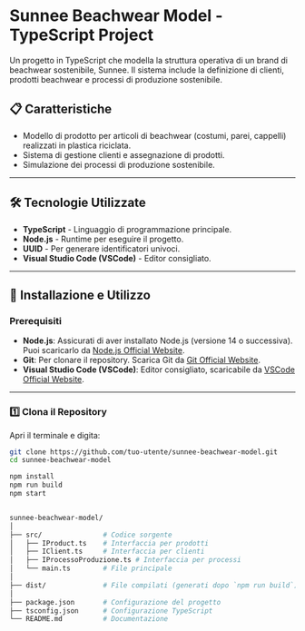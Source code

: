 # Sunnee Beachwear Model - TypeScript Project


Un progetto in TypeScript che modella la struttura operativa di un brand di beachwear sostenibile, Sunnee. Il sistema include la definizione di clienti, prodotti beachwear e processi di produzione sostenibile.

## 📋 Caratteristiche
- Modello di prodotto per articoli di beachwear (costumi, parei, cappelli) realizzati in plastica riciclata.
- Sistema di gestione clienti e assegnazione di prodotti.
- Simulazione dei processi di produzione sostenibile.

---

## 🛠️ Tecnologie Utilizzate
- **TypeScript** - Linguaggio di programmazione principale.
- **Node.js** - Runtime per eseguire il progetto.
- **UUID** - Per generare identificatori univoci.
- **Visual Studio Code (VSCode)** - Editor consigliato.

---

## 🚀 Installazione e Utilizzo

### Prerequisiti
- **Node.js**: Assicurati di aver installato Node.js (versione 14 o successiva). Puoi scaricarlo da [Node.js Official Website](https://nodejs.org/).
- **Git**: Per clonare il repository. Scarica Git da [Git Official Website](https://git-scm.com/).
- **Visual Studio Code (VSCode)**: Editor consigliato, scaricabile da [VSCode Official Website](https://code.visualstudio.com/).

---

### 1️⃣ Clona il Repository
Apri il terminale e digita:
```bash
git clone https://github.com/tuo-utente/sunnee-beachwear-model.git
cd sunnee-beachwear-model

npm install
npm run build
npm start


sunnee-beachwear-model/
│
├── src/               # Codice sorgente
│   ├── IProduct.ts    # Interfaccia per prodotti
│   ├── IClient.ts     # Interfaccia per clienti
│   ├── IProcessoProduzione.ts # Interfaccia per processi
│   └── main.ts        # File principale
│
├── dist/              # File compilati (generati dopo `npm run build`)
│
├── package.json       # Configurazione del progetto
├── tsconfig.json      # Configurazione TypeScript
└── README.md          # Documentazione
